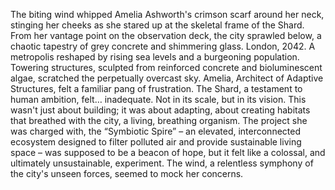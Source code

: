The biting wind whipped Amelia Ashworth's crimson scarf around her neck, stinging her cheeks as she stared up at the skeletal frame of the Shard.  From her vantage point on the observation deck, the city sprawled below, a chaotic tapestry of grey concrete and shimmering glass.  London, 2042.  A metropolis reshaped by rising sea levels and a burgeoning population.  Towering structures, sculpted from reinforced concrete and bioluminescent algae, scratched the perpetually overcast sky.  Amelia, Architect of Adaptive Structures, felt a familiar pang of frustration. The Shard, a testament to human ambition, felt… inadequate.  Not in its scale, but in its vision.  This wasn't just about building; it was about adapting, about creating habitats that breathed with the city, a living, breathing organism. The project she was charged with, the “Symbiotic Spire” – an elevated, interconnected ecosystem designed to filter polluted air and provide sustainable living space –  was supposed to be a beacon of hope, but it felt like a colossal, and ultimately unsustainable, experiment.  The wind, a relentless symphony of the city's unseen forces, seemed to mock her concerns.
